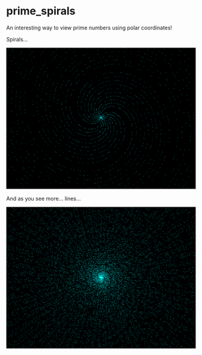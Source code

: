 # prime_spirals 

An interesting way to view prime numbers using polar coordinates!

Spirals...

![image](prime_spirals.png)

And as you see more... lines...

![image](prime_lines.png)
